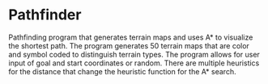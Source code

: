 # Pathfinder
Pathfinding program that generates terrain maps and uses A* to visualize the shortest path.
The program generates 50 terrain maps that are color and symbol coded to distinguish terrain types.
The program allows for user input of goal and start coordinates or random.
There are multiple heuristics for the distance that change the heuristic function for the A* search.
